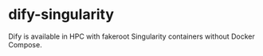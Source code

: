# dify-singularity
Dify is available in HPC with fakeroot Singularity containers without Docker Compose.
